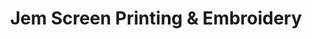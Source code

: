 ---
title: "Jem Screen Printing & Embroidery"
url: /milford/jem-screen-printing-und-embroidery/
shop: Allgemein
---
